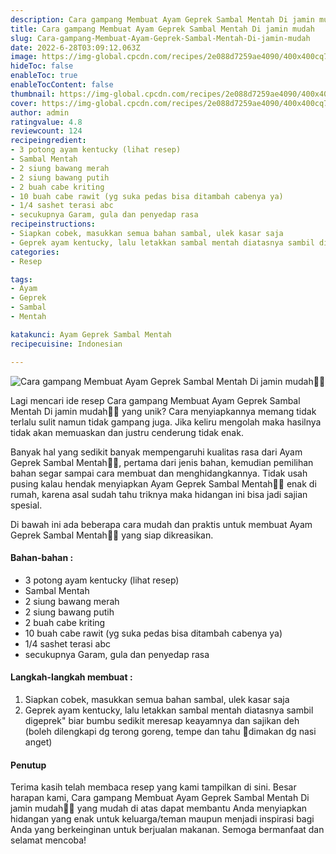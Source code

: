 ```yaml
---
description: Cara gampang Membuat Ayam Geprek Sambal Mentah Di jamin mudah"
title: Cara gampang Membuat Ayam Geprek Sambal Mentah Di jamin mudah
slug: Cara-gampang-Membuat-Ayam-Geprek-Sambal-Mentah-Di-jamin-mudah
date: 2022-6-28T03:09:12.063Z
image: https://img-global.cpcdn.com/recipes/2e088d7259ae4090/400x400cq70/photo.jpg
hideToc: false
enableToc: true
enableTocContent: false
thumbnail: https://img-global.cpcdn.com/recipes/2e088d7259ae4090/400x400cq70/photo.jpg
cover: https://img-global.cpcdn.com/recipes/2e088d7259ae4090/400x400cq70/photo.jpg
author: admin
ratingvalue: 4.8
reviewcount: 124
recipeingredient:
- 3 potong ayam kentucky (lihat resep)
- Sambal Mentah
- 2 siung bawang merah
- 2 siung bawang putih
- 2 buah cabe kriting
- 10 buah cabe rawit (yg suka pedas bisa ditambah cabenya ya)
- 1/4 sashet terasi abc
- secukupnya Garam, gula dan penyedap rasa
recipeinstructions:
- Siapkan cobek, masukkan semua bahan sambal, ulek kasar saja
- Geprek ayam kentucky, lalu letakkan sambal mentah diatasnya sambil digeprek" biar bumbu sedikit meresap keayamnya dan sajikan deh (boleh dilengkapi dg terong goreng, tempe dan tahu 🤤dimakan dg nasi anget)
categories:
- Resep

tags:
- Ayam
- Geprek
- Sambal
- Mentah

katakunci: Ayam Geprek Sambal Mentah
recipecuisine: Indonesian

---
```


![Cara gampang Membuat Ayam Geprek Sambal Mentah Di jamin mudah👩‍🍳](https://img-global.cpcdn.com/recipes/2e088d7259ae4090/400x400cq70/photo.jpg)

Lagi mencari ide resep Cara gampang Membuat Ayam Geprek Sambal Mentah Di jamin mudah👩‍🍳 yang unik? Cara menyiapkannya memang tidak terlalu sulit namun tidak gampang juga. Jika keliru mengolah maka hasilnya tidak akan memuaskan dan justru cenderung tidak enak.

Banyak hal yang sedikit banyak mempengaruhi kualitas rasa dari Ayam Geprek Sambal Mentah👩‍🍳, pertama dari jenis bahan, kemudian pemilihan bahan segar sampai cara membuat dan menghidangkannya. Tidak usah pusing kalau hendak menyiapkan Ayam Geprek Sambal Mentah👩‍🍳 enak di rumah, karena asal sudah tahu triknya maka hidangan ini bisa jadi sajian spesial.

Di bawah ini ada beberapa cara mudah dan praktis untuk membuat Ayam Geprek Sambal Mentah👩‍🍳 yang siap dikreasikan.

<!--inarticleads1-->

#### Bahan-bahan :

- 3 potong ayam kentucky (lihat resep)
- Sambal Mentah
- 2 siung bawang merah
- 2 siung bawang putih
- 2 buah cabe kriting
- 10 buah cabe rawit (yg suka pedas bisa ditambah cabenya ya)
- 1/4 sashet terasi abc
- secukupnya Garam, gula dan penyedap rasa

<!--inarticleads2-->

#### Langkah-langkah membuat :

1. Siapkan cobek, masukkan semua bahan sambal, ulek kasar saja
1. Geprek ayam kentucky, lalu letakkan sambal mentah diatasnya sambil digeprek" biar bumbu sedikit meresap keayamnya dan sajikan deh (boleh dilengkapi dg terong goreng, tempe dan tahu 🤤dimakan dg nasi anget)

#### Penutup

Terima kasih telah membaca resep yang kami tampilkan di sini. Besar harapan kami, Cara gampang Membuat Ayam Geprek Sambal Mentah Di jamin mudah👩‍🍳 yang mudah di atas dapat membantu Anda menyiapkan hidangan yang enak untuk keluarga/teman maupun menjadi inspirasi bagi Anda yang berkeinginan untuk berjualan makanan. Semoga bermanfaat dan selamat mencoba!